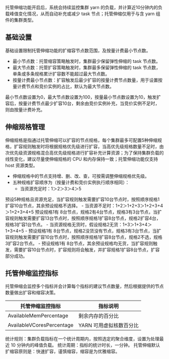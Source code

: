 托管伸缩功能开启后，系统会持续监控集群 yarn 的负载，并计算近10分钟内的负载峰值变化情况，从而自动补充或减少 task 节点；托管伸缩仅用于与含 yarn 组件的集群类型。
## 基础设置
基础设置限制托管伸缩功能的扩缩容节点数范围，及按量计费最小节点数。
- 最小节点数：托管缩容策略触发时，集群最少保留弹性伸缩的 task 节点数。
- 最大节点数：托管扩容策略触发时，集群最多保留弹性伸缩的 task 节点数，单条或多条规格累计扩容数不能超过最大节点数。
- 按量计费最小节点数：扩容触发后最少扩容的按量计费节点数量，用于设置按量计费节点和竞价实例的占比，默认为最大节点数。
<dx-alert infotype="explain" title="例如">
最小节点数设置为0，最大节点数设置为100，按量最小节点数设置为10，触发扩容后，按量计费节点最少扩容10台，剩余由竞价实例补充，当竞价实例不足时，则由按量计费补充。
</dx-alert>

## 伸缩规格管理
伸缩规格是指通过托管伸缩可以扩容的节点规格，每个集群最多可配置5种伸缩规格，扩容规则触发时将根据规格优先级进行扩容，当高优先级规格数量不足时，由次优先级资源规格混合高优先级规格进行扩容补充计算资源；为了保持集群负载的线性变化，建议尽量使伸缩规格的 CPU 和内存保持一致；托管伸缩功能仅支持 host 资源类型。
- 伸缩规格中的节点支持增、删、改、查，可按需调整伸缩规格优先级。
- 五种规格扩容顺序为（按量计费和竞价实例执行顺序相同）：
	- 当资源充足时：1＞2＞3＞4＞5
<dx-alert infotype="explain" title="例如">
预设5种规格且资源充足，当扩容规则触发需要扩容10台节点时，按照顺序规格1扩容10台节点，其余预设规格不选择。
</dx-alert>
	- 当资源不足时：1+2＞1+2+3＞1+2+3+4＞1+2+3+4+5
<dx-alert infotype="explain" title="例如">
预设规格1有 8台节点，规格2有4台节点，规格3有3台节点，当扩容规则触发需要扩容13台节点时，按照顺序规格1扩容8台节点，规格2扩容4台，规格3扩容1台节点。
</dx-alert>
	- 当资源规格无货时，假设规格2无货：1+3＞1+3+4＞1+3+4+5
<dx-alert infotype="explain" title="例如">
- 预设规格1有 8台节点，规格2没货没有节点，规格3有3台节点，当扩容规则触发需要扩容10台节点时，按照顺序规格1扩容8台节点，规格2不选，规格3扩容2台节点。
- 预设规格1有 8台节点，其余预设规格均无货，当扩容规则触发，需要扩容10台节点时，扩容规则将会触发，并扩容规格1扩容8台节点，扩容部分成功。
</dx-alert>

## 托管伸缩监控指标
托管伸缩会监控多个指标并会计算每个指标的建议节点数量，然后根据提供的节点数量做出扩容和缩容决策。

| 托管伸缩监控指标 | 指标说明 |
|---------|---------|
| AvailableMemPercentage	| 剩余内存的百分⽐|
| AvailableVCoresPercentage	| YARN 可用虚拟核数百分比|

统计规则：集群负载指标在⼀个统计周期内，按照选定的聚合维度，设置为处理最近 10 分钟内的峰值负载。
统计周期：指标的统计时⻓，⼀分钟。
托管伸缩默认扩缩容原则是：快速扩容，谨慎缩容，缩容是为优雅缩容。
